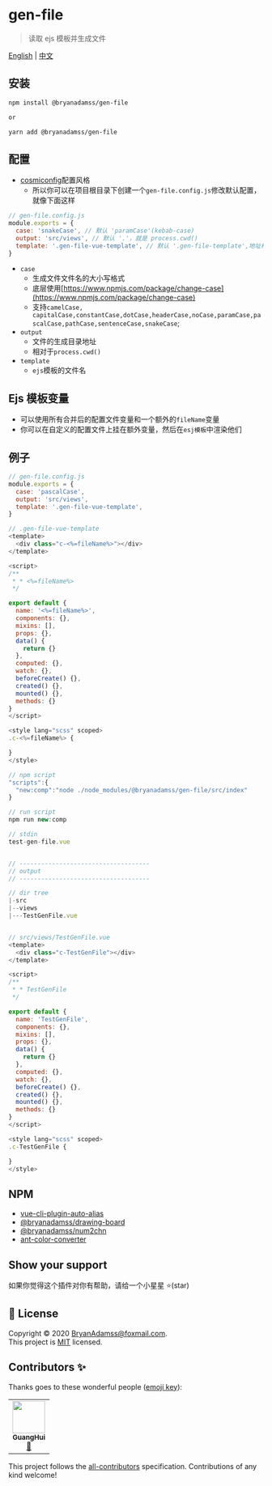 # gen-file

> 读取 ejs 模板并生成文件

[English](https://github.com/BryanAdamss/gen-file/blob/master/README.md) | [中文](https://github.com/BryanAdamss/gen-file/blob/master/README.zh-CN.md)

## 安装

```sh
npm install @bryanadamss/gen-file

or

yarn add @bryanadamss/gen-file
```

## 配置

- [cosmiconfig](https://www.npmjs.com/package/cosmiconfig)配置风格
  - 所以你可以在项目根目录下创建一个`gen-file.config.js`修改默认配置，就像下面这样

```js
// gen-file.config.js
module.exports = {
  case: 'snakeCase', // 默认 'paramCase'(kebab-case)
  output: 'src/views', // 默认 '.'，就是 process.cwd()
  template: '.gen-file-vue-template', // 默认 '.gen-file-template',地址相对于 process.cwd()
}
```

- `case`
  - 生成文件文件名的大小写格式
  - 底层使用[https://www.npmjs.com/package/change-case](https://www.npmjs.com/package/change-case)
  - 支持`camelCase, capitalCase,constantCase,dotCase,headerCase,noCase,paramCase,pascalCase,pathCase,sentenceCase,snakeCase`;
- `output`
  - 文件的生成目录地址
  - 相对于`process.cwd()`
- `template`
  - `ejs`模板的文件名

## Ejs 模板变量

- 可以使用所有合并后的配置文件变量和一个额外的`fileName`变量
- 你可以在自定义的配置文件上挂在额外变量，然后在`esj模板`中渲染他们

## 例子

```js
// gen-file.config.js
module.exports = {
  case: 'pascalCase',
  output: 'src/views',
  template: '.gen-file-vue-template',
}

// .gen-file-vue-template
<template>
  <div class="c-<%=fileName%>"></div>
</template>

<script>
/**
 * * <%=fileName%>
 */

export default {
  name: '<%=fileName%>',
  components: {},
  mixins: [],
  props: {},
  data() {
    return {}
  },
  computed: {},
  watch: {},
  beforeCreate() {},
  created() {},
  mounted() {},
  methods: {}
}
</script>

<style lang="scss" scoped>
.c-<%=fileName%> {

}
</style>

// npm script
"scripts":{
  "new:comp":"node ./node_modules/@bryanadamss/gen-file/src/index"
}

// run script
npm run new:comp

// stdin
test-gen-file.vue


// ------------------------------------
// output
// ------------------------------------

// dir tree
|-src
|--views
|---TestGenFile.vue


// src/views/TestGenFile.vue
<template>
  <div class="c-TestGenFile"></div>
</template>

<script>
/**
 * * TestGenFile
 */

export default {
  name: 'TestGenFile',
  components: {},
  mixins: [],
  props: {},
  data() {
    return {}
  },
  computed: {},
  watch: {},
  beforeCreate() {},
  created() {},
  mounted() {},
  methods: {}
}
</script>

<style lang="scss" scoped>
.c-TestGenFile {

}
</style>

```

## NPM

- [vue-cli-plugin-auto-alias](https://www.npmjs.com/package/vue-cli-plugin-auto-alias)
- [@bryanadamss/drawing-board](https://www.npmjs.com/package/@bryanadamss/drawing-board)
- [@bryanadamss/num2chn](https://www.npmjs.com/package/@bryanadamss/num2chn)
- [ant-color-converter](https://www.npmjs.com/package/ant-color-converter)

## Show your support

如果你觉得这个插件对你有帮助，请给一个小星星 ⭐️(star)

## 📝 License

Copyright © 2020 [BryanAdamss@foxmail.com](https://github.com/BryanAdamss).<br />
This project is [MIT](https://github.com/kefranabg/readme-md-generator/blob/master/LICENSE) licensed.

## Contributors ✨

Thanks goes to these wonderful people ([emoji key](https://allcontributors.org/docs/en/emoji-key)):

<!-- ALL-CONTRIBUTORS-LIST:START - Do not remove or modify this section -->
<!-- prettier-ignore-start -->
<!-- markdownlint-disable -->
<table>
  <tr>
    <td align="center"><a href="https://bryanadamss.github.io/"><img src="https://avatars3.githubusercontent.com/u/7441504?v=4" width="64px;" alt=""/><br /><sub><b>GuangHui</b></sub></a><br /><a href="#projectManagement-BryanAdamss" title="Project Management">📆</a></td>
  </tr>
</table>

<!-- markdownlint-enable -->
<!-- prettier-ignore-end -->

<!-- ALL-CONTRIBUTORS-LIST:END -->

This project follows the [all-contributors](https://github.com/all-contributors/all-contributors) specification. Contributions of any kind welcome!
